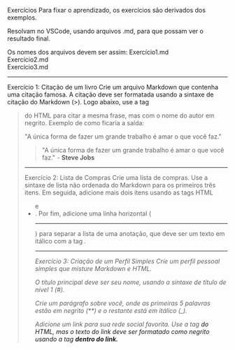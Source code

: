 Exercícios
Para fixar o aprendizado, os exercícios são derivados dos exemplos. 

Resolvam no VSCode, usando arquivos .md, para que possam ver o resultado final. 

Os nomes dos arquivos devem ser assim: 
Exercício1.md  
Exercício2.md  
Exercício3.md

-------------------------------------------------------------------------------

Exercício 1: Citação de um livro
Crie um arquivo Markdown que contenha uma citação famosa. A citação deve ser formatada usando a sintaxe de citação do Markdown (>). 
Logo abaixo, use a tag <blockquote> do HTML para citar a mesma frase, mas com o nome do autor em negrito.
Exemplo de como ficaria a saída:

"A única forma de fazer um grande trabalho é amar o que você faz."

<blockquote>"A única forma de fazer um grande trabalho é amar o que você faz." - <b>Steve Jobs</b></blockquote>


-------------------------------------------------------------------------------

Exercício 2: Lista de Compras
Crie uma lista de compras. 
Use a sintaxe de lista não ordenada do Markdown para os primeiros três itens. 
Em seguida, adicione mais dois itens usando as tags HTML <ul> e <li>. 
Por fim, adicione uma linha horizontal (<hr>) para separar a lista de uma anotação, que deve ser um texto em itálico com a tag <em>.

----------------------------------------------------------------------------

Exercício 3: Criação de um Perfil Simples
Crie um perfil pessoal simples que misture Markdown e HTML.

O título principal deve ser seu nome, usando a sintaxe de título de nível 1 (#).

Crie um parágrafo sobre você, onde as primeiras 5 palavras estão em negrito (**) e o restante está em itálico (_).

Adicione um link para sua rede social favorita. Use a tag <a> do HTML, mas o texto do link deve ser formatado como negrito usando a tag <strong> dentro do link.